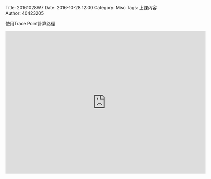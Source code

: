 Title: 20161028W7
Date: 2016-10-28 12:00
Category: Misc
Tags: 上課內容
Author: 40423205
<!-- PELICAN_END_SUMMARY -->
<p>使用Trace Point計算路徑<p>
<iframe src="https://player.vimeo.com/video/192092857" width="640" height="457" frameborder="0" webkitallowfullscreen mozallowfullscreen allowfullscreen></iframe>